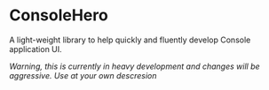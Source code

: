 # ConsoleHero

A light-weight library to help quickly and fluently develop Console application UI. 

*Warning, this is currently in heavy development and changes will be aggressive. Use at your own descresion*

